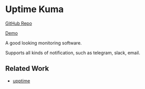 # Uptime Kuma

[GitHub Repo](https://github.com/louislam/uptime-kuma)

[Demo](https://demo.uptime.kuma.pet:27000)

A good looking monitoring software.

Supports all kinds of notification, such as telegram, slack, email.

## Related Work

- [upptime](https://github.com/upptime/upptime)
